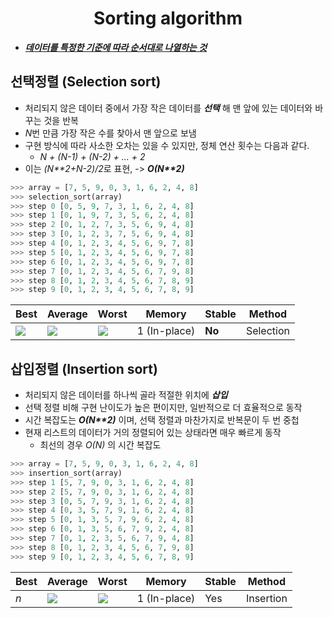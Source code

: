 <h1 align="center">Sorting algorithm</h1>
<p align="center">

- <u>**_데이터를 특정한 기준에 따라 순서대로 나열하는 것_**</u>




## 선택정렬 (Selection sort)

- 처리되지 않은 데이터 중에서 가장 작은 데이터를 **_선택_** 해 맨 앞에 있는 데이터와 바꾸는 것을 반복
- *N*번 만큼 가장 작은 수를 찾아서 맨 앞으로 보냄
- 구현 방식에 따라 사소한 오차는 있을 수 있지만, 정체 연산 횟수는 다음과 같다.
    - *N + (N-1) + (N-2) + ... + 2*
- 이는 *(N\*\*2+N-2)/2*로 표현, -> **_O(N\*\*2)_**

```python
>>> array = [7, 5, 9, 0, 3, 1, 6, 2, 4, 8]
>>> selection_sort(array)
>>> step 0 [0, 5, 9, 7, 3, 1, 6, 2, 4, 8]
>>> step 1 [0, 1, 9, 7, 3, 5, 6, 2, 4, 8]
>>> step 2 [0, 1, 2, 7, 3, 5, 6, 9, 4, 8]
>>> step 3 [0, 1, 2, 3, 7, 5, 6, 9, 4, 8]
>>> step 4 [0, 1, 2, 3, 4, 5, 6, 9, 7, 8]
>>> step 5 [0, 1, 2, 3, 4, 5, 6, 9, 7, 8]
>>> step 6 [0, 1, 2, 3, 4, 5, 6, 9, 7, 8]
>>> step 7 [0, 1, 2, 3, 4, 5, 6, 7, 9, 8]
>>> step 8 [0, 1, 2, 3, 4, 5, 6, 7, 8, 9]
>>> step 9 [0, 1, 2, 3, 4, 5, 6, 7, 8, 9]
```

| Best | Average | Worst | Memory | Stable | Method     |
| ---- | ------- | ----- | ----------------- | ------ | ---------- |
| <img src="https://wikimedia.org/api/rest_v1/media/math/render/svg/ac9810bbdafe4a6a8061338db0f74e25b7952620">  | <img src="https://wikimedia.org/api/rest_v1/media/math/render/svg/ac9810bbdafe4a6a8061338db0f74e25b7952620">   | <img src="https://wikimedia.org/api/rest_v1/media/math/render/svg/ac9810bbdafe4a6a8061338db0f74e25b7952620"> | 1 (In-place)      | **No**    | Selection |


## 삽입정렬 (Insertion sort)

- 처리되지 않은 데이터를 하나씩 골라 적절한 위치에 **_삽입_**
- 선택 정렬 비해 구현 난이도가 높은 편이지만, 일반적으로 더 효율적으로 동작
- 시간 복잡도는 **_O(N\*\*2)_** 이며, 선택 정렬과 마찬가지로 반복문이 두 번 중첩
- 현재 리스트의 데이터가 거의 정렬되어 있는 상태라면 매우 빠르게 동작
    - 최선의 경우 *O(N)* 의 시간 복잡도

```python
>>> array = [7, 5, 9, 0, 3, 1, 6, 2, 4, 8]
>>> insertion_sort(array)
>>> step 1 [5, 7, 9, 0, 3, 1, 6, 2, 4, 8]
>>> step 2 [5, 7, 9, 0, 3, 1, 6, 2, 4, 8]
>>> step 3 [0, 5, 7, 9, 3, 1, 6, 2, 4, 8]
>>> step 4 [0, 3, 5, 7, 9, 1, 6, 2, 4, 8]
>>> step 5 [0, 1, 3, 5, 7, 9, 6, 2, 4, 8]
>>> step 6 [0, 1, 3, 5, 6, 7, 9, 2, 4, 8]
>>> step 7 [0, 1, 2, 3, 5, 6, 7, 9, 4, 8]
>>> step 8 [0, 1, 2, 3, 4, 5, 6, 7, 9, 8]
>>> step 9 [0, 1, 2, 3, 4, 5, 6, 7, 8, 9]
```

| Best | Average | Worst | Memory | Stable | Method     |
| ---- | ------- | ----- | ----------------- | ------ | ---------- |
| <i>n</i> | <img src="https://wikimedia.org/api/rest_v1/media/math/render/svg/ac9810bbdafe4a6a8061338db0f74e25b7952620">   | <img src="https://wikimedia.org/api/rest_v1/media/math/render/svg/ac9810bbdafe4a6a8061338db0f74e25b7952620"> | 1 (In-place)      | Yes    | Insertion |






